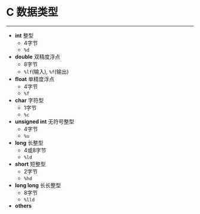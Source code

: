 # C 数据类型

---

- **int** 整型
  - 4字节
  - `%d`
- **double** 双精度浮点
  - 8字节
  - `%lf`(输入), `%f`(输出)
- **float** 单精度浮点
  - 4字节
  - `%f`
- **char** 字符型
  - 1字节
  - `%c`
- **unsigned int** 无符号整型
  - 4字节
  - `%u`
- **long** 长整型
  - 4或8字节
  - `%ld`
- **short** 短整型
  - 2字节
  - `%hd`
- **long long** 长长整型
  - 8字节
  - `%lld`
- **others**
